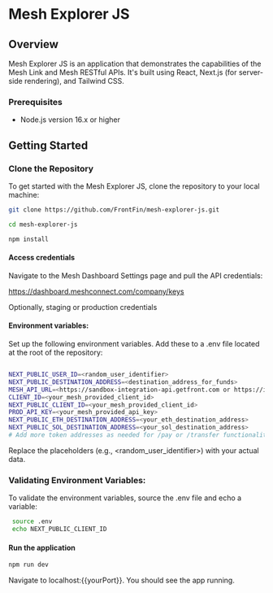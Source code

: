 # Mesh Explorer JS

## Overview
Mesh Explorer JS is an application that demonstrates the capabilities of the Mesh Link and Mesh RESTful APIs. It's built using React, Next.js (for server-side rendering), and Tailwind CSS.

### Prerequisites
- Node.js version 16.x or higher

## Getting Started

### Clone the Repository
To get started with the Mesh Explorer JS, clone the repository to your local machine:


```bash
git clone https://github.com/FrontFin/mesh-explorer-js.git

cd mesh-explorer-js

npm install
```


#### Access credentials
Navigate to the Mesh Dashboard Settings page and pull the API credentials:

https://dashboard.meshconnect.com/company/keys

Optionally, staging or production credentials


#### Environment variables:

Set up the following environment variables. Add these to a .env file located at the root of the repository:

```bash

NEXT_PUBLIC_USER_ID=<random_user_identifier>
NEXT_PUBLIC_DESTINATION_ADDRESS=<destination_address_for_funds>
MESH_API_URL=<https://sandbox-integration-api.getfront.com or https://integration-api.getfront.com>
CLIENT_ID=<your_mesh_provided_client_id>
NEXT_PUBLIC_CLIENT_ID=<your_mesh_provided_client_id>
PROD_API_KEY=<your_mesh_provided_api_key>
NEXT_PUBLIC_ETH_DESTINATION_ADDRESS=<your_eth_destination_address>
NEXT_PUBLIC_SOL_DESTINATION_ADDRESS=<your_sol_destination_address>
# Add more token addresses as needed for /pay or /transfer functionalities


```

Replace the placeholders (e.g., <random_user_identifier>) with your actual data.

### Validating Environment Variables:

To validate the environment variables, source the .env file and echo a variable:


```bash
 source .env
 echo NEXT_PUBLIC_CLIENT_ID
```

#### Run the application

```bash
npm run dev
```

Navigate to localhost:{{yourPort}}. You should see the app running.

